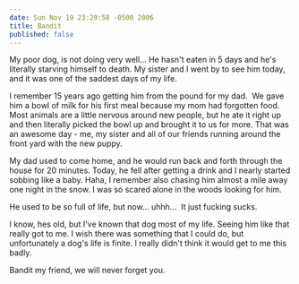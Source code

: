 ```yaml
---
date: Sun Nov 19 23:29:58 -0500 2006
title: Bandit
published: false
---
```


My poor dog, is not doing very well... He hasn't eaten in 5 days and he's
literally starving himself to death. My sister and I went by to see him today,
and it was one of the saddest days of my life.

I remember 15 years ago getting him from the pound for my dad.  We gave him a
bowl of milk for his first meal because my mom had forgotten food. Most
animals are a little nervous around new people, but he ate it right up and
then literally picked the bowl up and brought it to us for more. That was an
awesome day - me, my sister and all of our friends running around the front
yard with the new puppy.

My dad used to come home, and he would run back and forth through the house
for 20 minutes. Today, he fell after getting a drink and I nearly started
sobbing like a baby. Haha, I remember also chasing him almost a mile away one
night in the snow. I was so scared alone in the woods looking for him.

He used to be so full of life, but now... uhhh...  It just fucking sucks.

I know, hes old, but I've known that dog most of my life. Seeing him like that
really got to me. I wish there was something that I could do, but
unfortunately a dog's life is finite. I really didn't think it would get to me
this badly.

Bandit my friend, we will never forget you.
